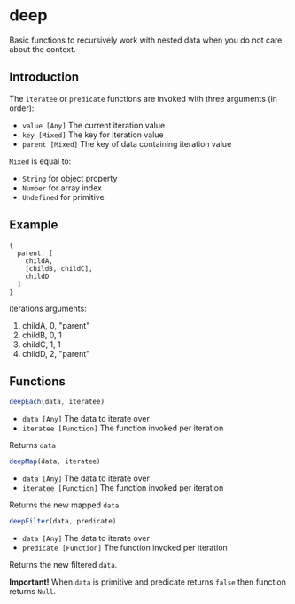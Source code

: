 # deep

Basic functions to recursively work with nested data when you do not care about the context.

## Introduction
The `iteratee` or `predicate` functions are invoked with three arguments (in order):

- `value [Any]` The current iteration value
- `key [Mixed]` The key for iteration value
- `parent [Mixed]` The key of data containing iteration value

`Mixed` is equal to:
  - `String` for object property
  - `Number` for array index
  - `Undefined` for primitive

## Example
```
{
  parent: [
    childA,
    [childB, childC],
    childD
  ]
}
```
iterations arguments:
1. childA, 0, "parent"
2. childB, 0, 1
3. childC, 1, 1
4. childD, 2, "parent"

## Functions

```javascript
deepEach(data, iteratee)
```
- `data [Any]` The data to iterate over
- `iteratee [Function]` The function invoked per iteration

Returns `data`

```javascript
deepMap(data, iteratee)
```
- `data [Any]` The data to iterate over
- `iteratee [Function]` The function invoked per iteration

Returns the new mapped `data`

```javascript
deepFilter(data, predicate)
```
- `data [Any]` The data to iterate over
- `predicate [Function]` The function invoked per iteration

Returns the new filtered `data`.

**Important!** When `data` is primitive and predicate returns `false` then function returns `Null`.
